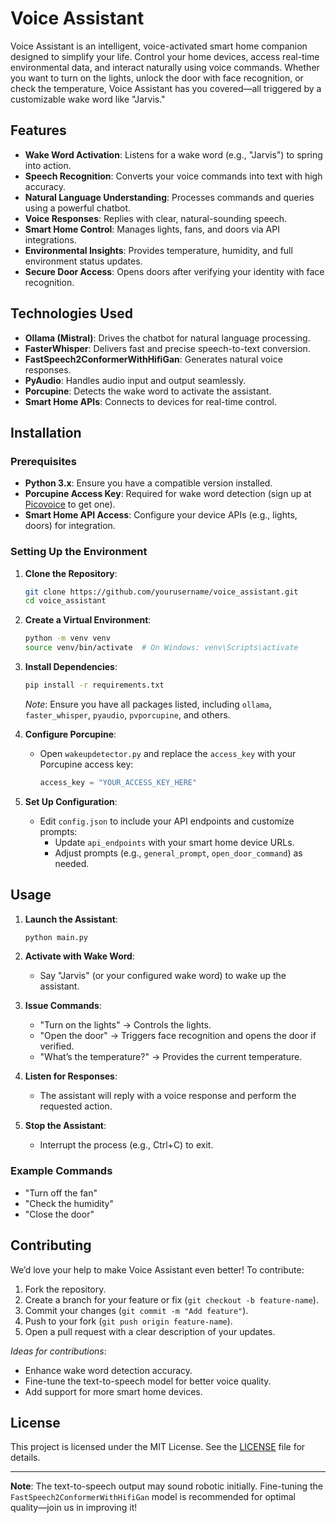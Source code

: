# Voice Assistant

Voice Assistant is an intelligent, voice-activated smart home companion designed to simplify your life. Control your home devices, access real-time environmental data, and interact naturally using voice commands. Whether you want to turn on the lights, unlock the door with face recognition, or check the temperature, Voice Assistant has you covered—all triggered by a customizable wake word like "Jarvis."

## Features

- **Wake Word Activation**: Listens for a wake word (e.g., "Jarvis") to spring into action.
- **Speech Recognition**: Converts your voice commands into text with high accuracy.
- **Natural Language Understanding**: Processes commands and queries using a powerful chatbot.
- **Voice Responses**: Replies with clear, natural-sounding speech.
- **Smart Home Control**: Manages lights, fans, and doors via API integrations.
- **Environmental Insights**: Provides temperature, humidity, and full environment status updates.
- **Secure Door Access**: Opens doors after verifying your identity with face recognition.

## Technologies Used

- **Ollama (Mistral)**: Drives the chatbot for natural language processing.
- **FasterWhisper**: Delivers fast and precise speech-to-text conversion.
- **FastSpeech2ConformerWithHifiGan**: Generates natural voice responses.
- **PyAudio**: Handles audio input and output seamlessly.
- **Porcupine**: Detects the wake word to activate the assistant.
- **Smart Home APIs**: Connects to devices for real-time control.

## Installation

### Prerequisites

- **Python 3.x**: Ensure you have a compatible version installed.
- **Porcupine Access Key**: Required for wake word detection (sign up at [Picovoice](https://picovoice.ai/) to get one).
- **Smart Home API Access**: Configure your device APIs (e.g., lights, doors) for integration.

### Setting Up the Environment

1. **Clone the Repository**:
   ```sh
   git clone https://github.com/yourusername/voice_assistant.git
   cd voice_assistant
   ```

2. **Create a Virtual Environment**:
   ```sh
   python -m venv venv
   source venv/bin/activate  # On Windows: venv\Scripts\activate
   ```

3. **Install Dependencies**:
   ```sh
   pip install -r requirements.txt
   ```
   *Note*: Ensure you have all packages listed, including `ollama`, `faster_whisper`, `pyaudio`, `pvporcupine`, and others.

4. **Configure Porcupine**:
   - Open `wakeupdetector.py` and replace the `access_key` with your Porcupine access key:
     ```python
     access_key = "YOUR_ACCESS_KEY_HERE"
     ```

5. **Set Up Configuration**:
   - Edit `config.json` to include your API endpoints and customize prompts:
     - Update `api_endpoints` with your smart home device URLs.
     - Adjust prompts (e.g., `general_prompt`, `open_door_command`) as needed.

## Usage

1. **Launch the Assistant**:
   ```sh
   python main.py
   ```

2. **Activate with Wake Word**:
   - Say "Jarvis" (or your configured wake word) to wake up the assistant.

3. **Issue Commands**:
   - "Turn on the lights" → Controls the lights.
   - "Open the door" → Triggers face recognition and opens the door if verified.
   - "What’s the temperature?" → Provides the current temperature.

4. **Listen for Responses**:
   - The assistant will reply with a voice response and perform the requested action.

5. **Stop the Assistant**:
   - Interrupt the process (e.g., Ctrl+C) to exit.

### Example Commands
- "Turn off the fan"
- "Check the humidity"
- "Close the door"

## Contributing

We’d love your help to make Voice Assistant even better! To contribute:

1. Fork the repository.
2. Create a branch for your feature or fix (`git checkout -b feature-name`).
3. Commit your changes (`git commit -m "Add feature"`).
4. Push to your fork (`git push origin feature-name`).
5. Open a pull request with a clear description of your updates.

*Ideas for contributions*:
- Enhance wake word detection accuracy.
- Fine-tune the text-to-speech model for better voice quality.
- Add support for more smart home devices.

## License

This project is licensed under the MIT License. See the [LICENSE](LICENSE) file for details.

---

**Note**: The text-to-speech output may sound robotic initially. Fine-tuning the `FastSpeech2ConformerWithHifiGan` model is recommended for optimal quality—join us in improving it!
